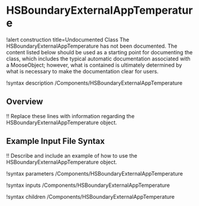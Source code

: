 # HSBoundaryExternalAppTemperature

!alert construction title=Undocumented Class
The HSBoundaryExternalAppTemperature has not been documented. The content listed below should be used as a starting point for
documenting the class, which includes the typical automatic documentation associated with a
MooseObject; however, what is contained is ultimately determined by what is necessary to make the
documentation clear for users.

!syntax description /Components/HSBoundaryExternalAppTemperature

## Overview

!! Replace these lines with information regarding the HSBoundaryExternalAppTemperature object.

## Example Input File Syntax

!! Describe and include an example of how to use the HSBoundaryExternalAppTemperature object.

!syntax parameters /Components/HSBoundaryExternalAppTemperature

!syntax inputs /Components/HSBoundaryExternalAppTemperature

!syntax children /Components/HSBoundaryExternalAppTemperature
